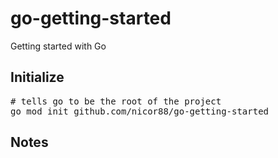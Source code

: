 # go-getting-started
Getting started with Go

## Initialize
<pre>
# tells go to be the root of the project
go mod init github.com/nicor88/go-getting-started
</pre>


## Notes
